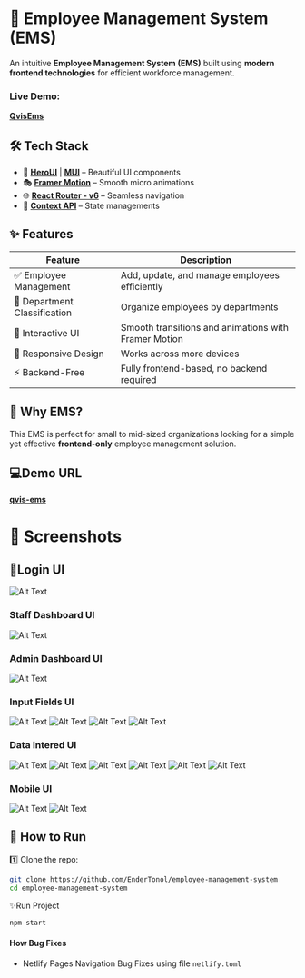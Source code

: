 # 🚀 Employee Management System (EMS)

An intuitive **Employee Management System (EMS)** built using **modern frontend technologies** for efficient workforce management.

### Live Demo:
**[QvisEms](https://qvis-ems.netlify.app)**

## 🛠️ Tech Stack
- 🎨 **[HeroUI](https://www.heroui.com/)** | **[MUI](https://mui.com/)** – Beautiful UI components
- 🎭 **[Framer Motion](https://www.framer.com/motion/)** – Smooth micro animations
- 🌐 **[React Router - v6](https://reactrouter.com/)** – Seamless navigation
- 🔄 **[Context API](https://react.dev/reference/react/useContext)** – State managements

## ✨ Features  

| Feature                            | Description                                      |
|------------------------------------|--------------------------------------------------|
| ✅ Employee Management             | Add, update, and manage employees efficiently   |
| 🏢 Department Classification       | Organize employees by departments               |
| 🎨 Interactive UI                  | Smooth transitions and animations with Framer Motion |
| 📱 Responsive Design               | Works across more devices |
| ⚡ Backend-Free                     | Fully frontend-based, no backend required       |


## 🎯 Why EMS?
This EMS is perfect for small to mid-sized organizations looking for a simple yet effective **frontend-only** employee management solution.

## 💻Demo URL
**[qvis-ems](https://qvis-ems.netlify.app/)**
  
# 📸 Screenshots
## 🤳Login UI
![Alt Text](./src/assets/scrs/login.png)
### Staff Dashboard UI
![Alt Text](./src/assets/scrs/fl-1.png)
### Admin Dashboard UI
![Alt Text](./src/assets/scrs/fl1.png)


### Input Fields UI
![Alt Text](./src/assets/scrs/inp1.png)
![Alt Text](./src/assets/scrs/inp2.png)
![Alt Text](./src/assets/scrs/inp3.png)
![Alt Text](./src/assets/scrs/inp4.png)

### Data Intered UI 
![Alt Text](./src/assets/scrs/fl2.png)
![Alt Text](./src/assets/scrs/fl3.png)
![Alt Text](./src/assets/scrs/fl4.png)
![Alt Text](./src/assets/scrs/fl5.png)
![Alt Text](./src/assets/scrs/fl6.png)
![Alt Text](./src/assets/scrs/fl7.png)

### Mobile UI
![Alt Text](./src/assets/scrs/m1.png)
![Alt Text](./src/assets/scrs/m2.png)



## 🚀 How to Run
1️⃣ Clone the repo:  
   ```bash
git clone https://github.com/EnderTonol/employee-management-system
cd employee-management-system
```
✨Run Project
```bash
npm start
```

#### How Bug Fixes
- Netlify Pages Navigation Bug Fixes using file `netlify.toml`

